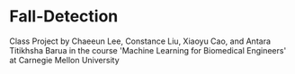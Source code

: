 # Fall-Detection
Class Project by Chaeeun Lee, Constance Liu, Xiaoyu Cao, and Antara Titikhsha Barua in the course 'Machine Learning for Biomedical Engineers' at Carnegie Mellon University  

